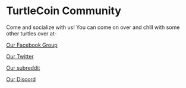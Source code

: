 # TurtleCoin Community

Come and socialize with us! You can come on over and chill with some other turtles over at-

[Our Facebook Group](http://facebook.turtlecoin.lol)

[Our Twitter](http://twitter.turtlecoin.lol)

[Our subreddit](http://reddit.turtlecoin.lol)

[Our Discord](https://discord.gg/J7g99EE)
